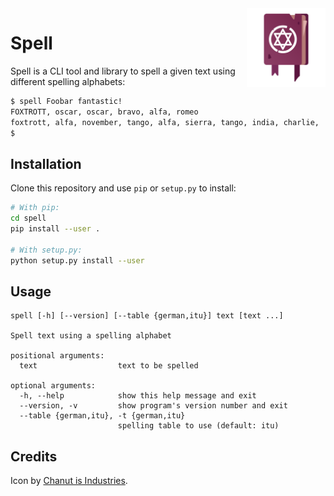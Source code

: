 <img align="right" width="25%" src="./icon.svg" alt="spellbook icon"/>

# Spell

Spell is a CLI tool and library to spell a given text using different spelling alphabets:

```sh
$ spell Foobar fantastic!
FOXTROTT, oscar, oscar, bravo, alfa, romeo
foxtrott, alfa, november, tango, alfa, sierra, tango, india, charlie, !
$
```

## Installation

Clone this repository and use `pip` or `setup.py` to install:

```sh
# With pip:
cd spell
pip install --user .

# With setup.py:
python setup.py install --user
```

## Usage

```
spell [-h] [--version] [--table {german,itu}] text [text ...]

Spell text using a spelling alphabet

positional arguments:
  text                  text to be spelled

optional arguments:
  -h, --help            show this help message and exit
  --version, -v         show program's version number and exit
  --table {german,itu}, -t {german,itu}
                        spelling table to use (default: itu)
```

## Credits

Icon by [Chanut is Industries](https://www.iconfinder.com/Chanut-is).
